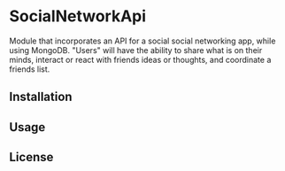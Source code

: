# SocialNetworkApi
Module that incorporates an API for a social social networking app, while using MongoDB. "Users" will have the ability to share what is on their minds, interact or react with friends ideas or thoughts, and coordinate a friends list.

## Installation

## Usage

## License
